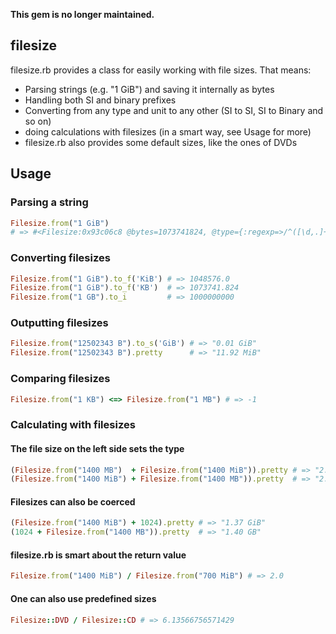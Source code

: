 **This gem is no longer maintained.**

## filesize
filesize.rb provides a class for easily working with file sizes.
That means:

* Parsing strings (e.g. "1 GiB") and saving it internally as bytes
* Handling both SI and binary prefixes
* Converting from any type and unit to any other (SI to SI, SI to Binary and so on)
* doing calculations with filesizes (in a smart way, see Usage for more)
* filesize.rb also provides some default sizes, like the ones of DVDs

## Usage
### Parsing a string
```ruby
Filesize.from("1 GiB")
# => #<Filesize:0x93c06c8 @bytes=1073741824, @type={:regexp=>/^([\d,.]+)?\s?(?:([kmgtpezy])i)?b$/i, :multiplier=>1024, :presuffix=>"i"}>
```

### Converting filesizes
```ruby
Filesize.from("1 GiB").to_f('KiB') # => 1048576.0
Filesize.from("1 GiB").to_f('KB')  # => 1073741.824
Filesize.from("1 GB").to_i         # => 1000000000
```

### Outputting filesizes
```ruby
Filesize.from("12502343 B").to_s('GiB') # => "0.01 GiB"
Filesize.from("12502343 B").pretty      # => "11.92 MiB"
```

### Comparing filesizes
```ruby
Filesize.from("1 KB") <=> Filesize.from("1 MB") # => -1
```

### Calculating with filesizes
#### The file size on the left side sets the type
```ruby
(Filesize.from("1400 MB")  + Filesize.from("1400 MiB")).pretty # => "2.87 GB"
(Filesize.from("1400 MiB") + Filesize.from("1400 MB")).pretty  # => "2.67 GiB"
```

#### Filesizes can also be coerced
```ruby
(Filesize.from("1400 MiB") + 1024).pretty # => "1.37 GiB"
(1024 + Filesize.from("1400 MB")).pretty  # => "1.40 GB"
```

#### filesize.rb is smart about the return value
```ruby
Filesize.from("1400 MiB") / Filesize.from("700 MiB") # => 2.0
```

#### One can also use predefined sizes
```ruby
Filesize::DVD / Filesize::CD # => 6.13566756571429
```
